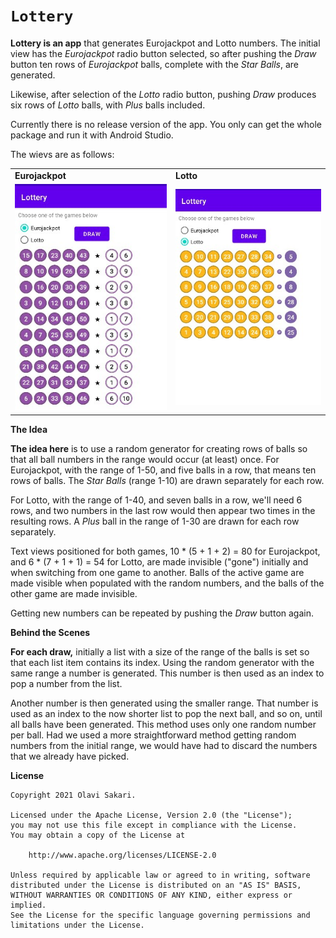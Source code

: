 # `Lottery`

<b>Lottery is an app</b> that generates Eurojackpot and Lotto numbers. The initial view has the <i>Eurojackpot</i> radio button selected, so after pushing the <i>Draw</i> button ten rows of <i>Eurojackpot</i> balls, complete with the <i>Star Balls</i>, are generated.
<p/>
Likewise, after selection of the <i>Lotto</i> radio button, pushing <i>Draw</i> produces six rows of <i>Lotto</i> balls, with <i>Plus</i> balls included.
<p/>
Currently there is no release version of the app. You only can get the whole package and run it with Android Studio.
<p/>
The wievs are as follows:
<p/>

<table>
  <tr>
    <td><b>Eurojackpot</b></td>
    <td><b>Lotto</b></td>
  </tr>
  <tr>
    <td><img src="images/Eurojackpot_View.jpg"/></td>
    <td><img src="images/Lotto_View.jpg"/></td>
  </tr>
</table>
<p/>
<b>The Idea</b>
<p/>
<b>The idea here</b> is to use a random generator for creating rows of balls so that all ball numbers in the range would occur (at least) once. For Eurojackpot, with the range of 1-50, and five balls in a row, that means ten rows of balls. The <i>Star Balls</i> (range 1-10) are drawn separately for each row.
<p/>
For Lotto, with the range of 1-40, and seven balls in a row, we'll need 6 rows, and two numbers in the last row would then appear two times in the resulting rows. A <i>Plus</i> ball in the range of 1-30 are drawn for each row separately.
<p/>
Text views positioned for both games, 10 * (5 + 1 + 2) = 80 for Eurojackpot, and 6 * (7 + 1 + 1) = 54 for Lotto, are made invisible ("gone") initially and when switching from one game to another. Balls of the active game are made visible when populated with the random numbers, and the balls of the other game are made invisible.
<p/>
Getting new numbers can be repeated by pushing the <i>Draw</i> button again.
<p/>
<b>Behind the Scenes</b>
<p/>
<b>For each draw,</b> initially a list with a size of the range of the balls is set so that each list item contains its index. Using the random generator with the same range a number is generated. This number is then used as an index to pop a number from the list.
<p/>
Another number is then generated using the smaller range. That number is used as an index to the now shorter list to pop the next ball, and so on, until all balls have been generated. This method uses only one random number per ball. Had we used a more straightforward method getting random numbers from the initial range, we would have had to discard the numbers that we already have picked. 
<p/>
<b>License</b>
<p/>

```
Copyright 2021 Olavi Sakari. 

Licensed under the Apache License, Version 2.0 (the "License");
you may not use this file except in compliance with the License.
You may obtain a copy of the License at 

    http://www.apache.org/licenses/LICENSE-2.0 

Unless required by applicable law or agreed to in writing, software
distributed under the License is distributed on an "AS IS" BASIS,
WITHOUT WARRANTIES OR CONDITIONS OF ANY KIND, either express or implied.
See the License for the specific language governing permissions and
limitations under the License.
```

